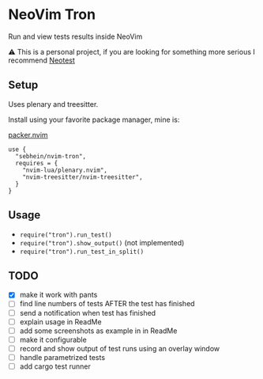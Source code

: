# NeoVim Tron
Run and view tests results inside NeoVim

:warning: This is a personal project, if you are looking for something more serious I recommend [Neotest](https://github.com/nvim-neotest/neotest)


## Setup

Uses plenary and treesitter.

Install using your favorite package manager, mine is:

[packer.nvim](https://github.com/wbthomason/packer.nvim)

```
use {
  "sebhein/nvim-tron",
  requires = {
    "nvim-lua/plenary.nvim",
    "nvim-treesitter/nvim-treesitter",
  }
}
```

## Usage

- `require("tron").run_test()`
- `require("tron").show_output()` (not implemented)
- `require("tron").run_test_in_split()`

## TODO

- [x] make it work with pants
- [ ] find line numbers of tests AFTER the test has finished
- [ ] send a notification when test has finished
- [ ] explain usage in ReadMe
- [ ] add some screenshots as example in in ReadMe
- [ ] make it configurable
- [ ] record and show output of test runs using an overlay window
- [ ] handle parametrized tests
- [ ] add cargo test runner

